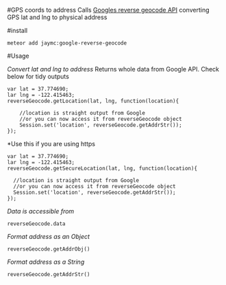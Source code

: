 #GPS coords to address
Calls [Googles reverse geocode API](https://developers.google.com/maps/documentation/geocoding/#ReverseGeocoding) converting GPS lat and lng to physical address

#install
```
meteor add jaymc:google-reverse-geocode
```

#Usage

*Convert lat and lng to address*
Returns whole data from Google API. Check below for tidy outputs
```
var lat = 37.774690;
lar lng = -122.415463;
reverseGeocode.getLocation(lat, lng, function(location){

	//location is straight output from Google
	//or you can now access it from reverseGeocode object
	Session.set('location', reverseGeocode.getAddrStr());
});
```

*Use this if you are using https
```
var lat = 37.774690;
lar lng = -122.415463;
reverseGeocode.getSecureLocation(lat, lng, function(location){

  //location is straight output from Google
  //or you can now access it from reverseGeocode object
  Session.set('location', reverseGeocode.getAddrStr());
});
```

*Data is accessible from*
```
reverseGeocode.data
```

*Format address as an Object*
```
reverseGeocode.getAddrObj()
```

*Format address as a String*
```
reverseGeocode.getAddrStr()
```


